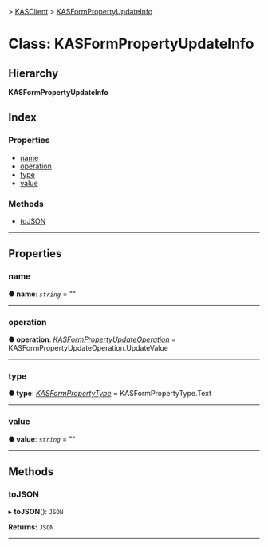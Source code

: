 [](../README.md) > [KASClient](../modules/kasclient.md) > [KASFormPropertyUpdateInfo](../classes/kasclient.kasformpropertyupdateinfo.md)

# Class: KASFormPropertyUpdateInfo

## Hierarchy

**KASFormPropertyUpdateInfo**

## Index

### Properties

* [name](kasclient.kasformpropertyupdateinfo.md#name)
* [operation](kasclient.kasformpropertyupdateinfo.md#operation)
* [type](kasclient.kasformpropertyupdateinfo.md#type)
* [value](kasclient.kasformpropertyupdateinfo.md#value)
### Methods

* [toJSON](kasclient.kasformpropertyupdateinfo.md#tojson)

---

## Properties

<a id="name"></a>

###  name

**● name**: *`string`* = ""

___
<a id="operation"></a>

###  operation

**● operation**: *[KASFormPropertyUpdateOperation](../enums/kasclient.kasformpropertyupdateoperation.md)* =  KASFormPropertyUpdateOperation.UpdateValue

___
<a id="type"></a>

###  type

**● type**: *[KASFormPropertyType](../enums/kasclient.kasformpropertytype.md)* =  KASFormPropertyType.Text

___
<a id="value"></a>

###  value

**● value**: *`string`* = ""

___

## Methods

<a id="tojson"></a>

###  toJSON

▸ **toJSON**(): `JSON`

**Returns:** `JSON`

___

